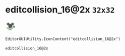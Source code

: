 # editcollision_16@2x `32x32`
<img src="/img/editcollision_16.png" width=32 height=32>

``` CSharp
EditorGUIUtility.IconContent("editcollision_16@2x")
```
```
editcollision_16@2x
```
